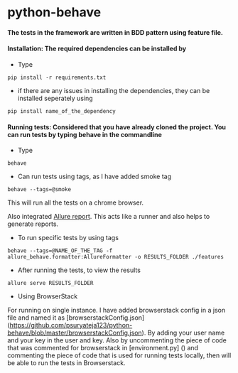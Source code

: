 # python-behave


#### The tests in the framework are written in BDD pattern using feature file.

#### Installation: The required dependencies can be installed by 
* Type
```
pip install -r requirements.txt
```

* if there are any issues in installing the dependencies, they can be installed seperately using 
```
pip install name_of_the_dependency
```

#### Running tests: Considered that you have already cloned the project. You can run tests by typing behave in the commandline

* Type
```
behave
```
* Can run tests using tags, as I have added smoke tag
```
behave --tags=@smoke
```

This will run all the tests on a chrome browser.

Also integrated [Allure report](https://docs.qameta.io/allure/). This acts like a runner and also helps to generate reports.

* To run specific tests by using tags
```
behave --tags=@NAME_OF_THE_TAG -f allure_behave.formatter:AllureFormatter -o RESULTS_FOLDER ./features

```

* After running the tests, to view the results

```
allure serve RESULTS_FOLDER
```


* Using BrowserStack

For running on single instance. I have added browserstack config in a json file and named it as [browserstackConfig.json] (https://github.com/psuryateja123/python-behave/blob/master/browserstackConfig.json). By adding your user name and your key in the user and key. Also by uncommenting the piece of code that was commented for browserstack in [environment.py] () and commenting the piece of code that is used for running tests locally, then will be able to run the tests in Browserstack.
